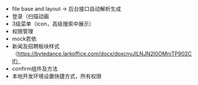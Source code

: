 - file base and layout -> 后台接口自动解析生成
- 登录（扫描动画
- 3级菜单（icon，高级搜索中展示）
- 权限管理
- mock若依
- 新闻及招聘板块样式（https://bytedance.larkoffice.com/docx/doxcnyJILNJN2I0OMnjTP902CIf）
- confirm组件及方法
- 本地开发环境设置快捷方式，所有权限
